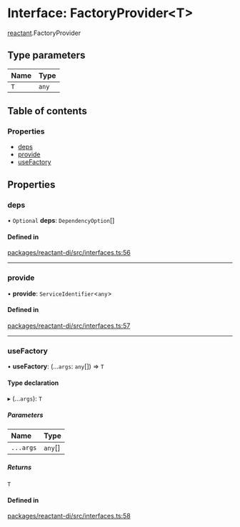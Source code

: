 # Interface: FactoryProvider<T\>

[reactant](../modules/reactant.md).FactoryProvider

## Type parameters

| Name | Type |
| :------ | :------ |
| `T` | `any` |

## Table of contents

### Properties

- [deps](reactant.FactoryProvider.md#deps)
- [provide](reactant.FactoryProvider.md#provide)
- [useFactory](reactant.FactoryProvider.md#usefactory)

## Properties

### deps

• `Optional` **deps**: `DependencyOption`[]

#### Defined in

[packages/reactant-di/src/interfaces.ts:56](https://github.com/unadlib/reactant/blob/46d47605/packages/reactant-di/src/interfaces.ts#L56)

___

### provide

• **provide**: `ServiceIdentifier`<`any`\>

#### Defined in

[packages/reactant-di/src/interfaces.ts:57](https://github.com/unadlib/reactant/blob/46d47605/packages/reactant-di/src/interfaces.ts#L57)

___

### useFactory

• **useFactory**: (...`args`: `any`[]) => `T`

#### Type declaration

▸ (...`args`): `T`

##### Parameters

| Name | Type |
| :------ | :------ |
| `...args` | `any`[] |

##### Returns

`T`

#### Defined in

[packages/reactant-di/src/interfaces.ts:58](https://github.com/unadlib/reactant/blob/46d47605/packages/reactant-di/src/interfaces.ts#L58)
